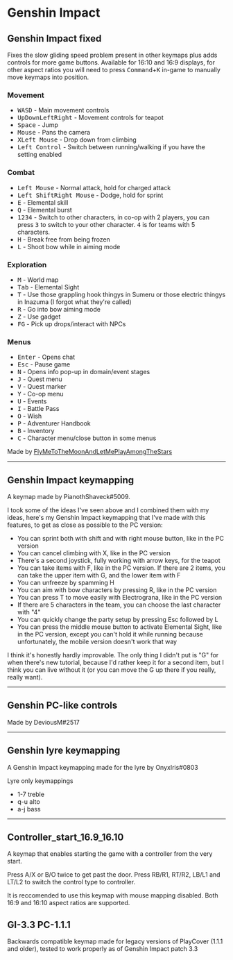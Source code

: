 # Genshin Impact

## Genshin Impact fixed 
Fixes the slow gliding speed problem present in other keymaps plus adds controls for more game buttons. Available for 16:10 and 16:9 displays, for other aspect ratios you will need to press <kbd>Command</kbd>+<kbd>K</kbd> in-game to manually move keymaps into position.

### Movement 
- <kbd>W</kbd><kbd>A</kbd><kbd>S</kbd><kbd>D</kbd> - Main movement controls  
- <kbd>Up</kbd><kbd>Down</kbd><kbd>Left</kbd><kbd>Right</kbd> - Movement controls for teapot 
- <kbd>Space</kbd> - Jump
- <kbd>Mouse</kbd> - Pans the camera 
- <kbd>X</kbd><kbd>Left Mouse</kbd> - Drop down from climbing 
- <kbd>Left Control</kbd> - Switch between running/walking if you have the setting enabled

### Combat
- <kbd>Left Mouse</kbd> - Normal attack, hold for charged attack
- <kbd>Left Shift</kbd><kbd>Right Mouse</kbd> - Dodge, hold for sprint
- <kbd>E</kbd> - Elemental skill
- <kbd>Q</kbd> - Elemental burst
- <kbd>1</kbd><kbd>2</kbd><kbd>3</kbd><kbd>4</kbd> - Switch to other characters, in co-op with 2 players, you can press <kbd>3</kbd> to switch to your other character. <kbd>4</kbd> is for teams with 5 characters. 
- <kbd>H</kbd> - Break free from being frozen 
- <kbd>L</kbd> - Shoot bow while in aiming mode

### Exploration   
- <kbd>M</kbd> - World map
- <kbd>Tab</kbd> - Elemental Sight
- <kbd>T</kbd> - Use those grappling hook thingys in Sumeru or those electric thingys in Inazuma (I forgot what they're called)
- <kbd>R</kbd> - Go into bow aiming mode 
- <kbd>Z</kbd> - Use gadget 
- <kbd>F</kbd><kbd>G</kbd> - Pick up drops/interact with NPCs 

### Menus
- <kbd>Enter</kbd> - Opens chat
- <kbd>Esc</kbd> - Pause game
- <kbd>N</kbd> - Opens info pop-up in domain/event stages
- <kbd>J</kbd> - Quest menu
- <kbd>V</kbd> - Quest marker 
- <kbd>Y</kbd> - Co-op menu
- <kbd>U</kbd> - Events
- <kbd>I</kbd> - Battle Pass
- <kbd>O</kbd> - Wish 
- <kbd>P</kbd> - Adventurer Handbook
- <kbd>B</kbd> - Inventory
- <kbd>C</kbd> - Character menu/close button in some menus 

Made by [FlyMeToTheMoonAndLetMePlayAmongTheStars](https://github.com/FlyMeToTheMoonAndLetMePlayAmongTheStars)
___

## Genshin Impact keymapping
A keymap made by PianothShaveck#5009.

I took some of the ideas I've seen above and I combined them with my ideas, here's my Genshin Impact keymapping that I've made with this features, to get as close as possible to the PC version:
- You can sprint both with shift and with right mouse button, like in the PC version
- You can cancel climbing with X, like in the PC version
- There's a second joystick, fully working with arrow keys, for the teapot
- You can take items with F, like in the PC version. If there are 2 items, you can take the upper item with G, and the lower item with F
- You can unfreeze by spamming H
- You can aim with bow characters by pressing R, like in the PC version
- You can press T to move easily with Electrograna, like in the PC version
- If there are 5 characters in the team, you can choose the last character with "4"
- You can quickly change the party setup by pressing Esc followed by L
- You can press the middle mouse button to activate Elemental Sight, like in the PC version, except you can't hold it while running because unfortunately, the mobile version doesn't work that way

I think it's honestly hardly improvable. The only thing I didn't put is "G" for when there's new tutorial, because I'd rather keep it for a second item, but I think you can live without it (or you can move the G up there if you really, really want).
___

## Genshin PC-like controls
Made by DeviousM#2517
___

## Genshin lyre keymapping
A Genshin Impact keymapping made for the lyre by OnyxIris#0803

Lyre only keymappings 
- 1-7 treble
- q-u alto
- a-j bass
___

## Controller_start_16.9_16.10
A keymap that enables starting the game with a controller from the very start.

Press A/X or B/O twice to get past the door. Press RB/R1, RT/R2, LB/L1 and LT/L2 to switch the control type to controller.

It is reccomended to use this keymap with mouse mapping disabled. Both 16:9 and 16:10 aspect ratios are supported.

## GI-3.3 PC-1.1.1
Backwards compatible keymap made for legacy versions of PlayCover (1.1.1 and older), tested to work properly as of Genshin Impact patch 3.3

